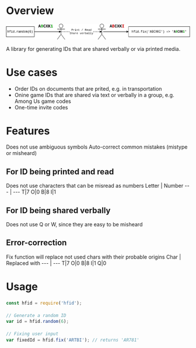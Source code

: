 # Overview

![Overview](hfid.png)

A library for generating IDs that are shared verbally or via printed media.
# Use cases
* Order IDs on documents that are prited, e.g. in transportation
* Onine game IDs that are shared via text or verbally in a group, e.g. Among Us game codes
* One-time invite codes

# Features
Does not use ambiguous symbols
Auto-correct common mistakes (mistype or misheard)
## For ID being printed and read
Does not use characters that can be misread as numbers
Letter | Number
--- | ---
T|7
O|0
B|8
I|1

## For ID being shared verbally
Does not use Q or W, since they are easy to be misheard

## Error-correction
Fix function will replace not used chars with their probable origins
Char | Replaced with
--- | ---
T|7
O|0
B|8
I|1
Q|0

# Usage

```javascript
const hfid = require('hfid');

// Generate a random ID
var id = hfid.random(6);

// Fixing user input
var fixedId = hfid.fix('ARTBI'); // returns 'AR781'
```

